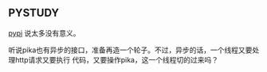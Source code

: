 ## PYSTUDY
[pypi](https://pypi.python.org/pypi/PYSTUDY/0.7.2)
说太多没有意义。

听说pika也有异步的接口，准备再造一个轮子。不过，异步的话，一个线程又要处理http请求又要执行
代码，又要操作pika，这一个线程切的过来吗？
